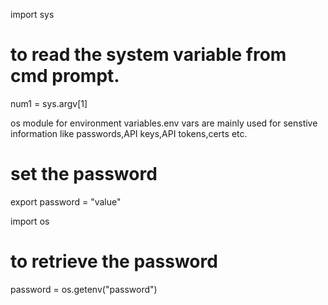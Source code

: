 import sys

# to read the system variable from cmd prompt.
num1 = sys.argv[1]


os module for environment variables.env vars are mainly used for senstive information like passwords,API keys,API tokens,certs etc.

# set the password 

export password = "value"

import os

# to retrieve the password
password = os.getenv("password")
